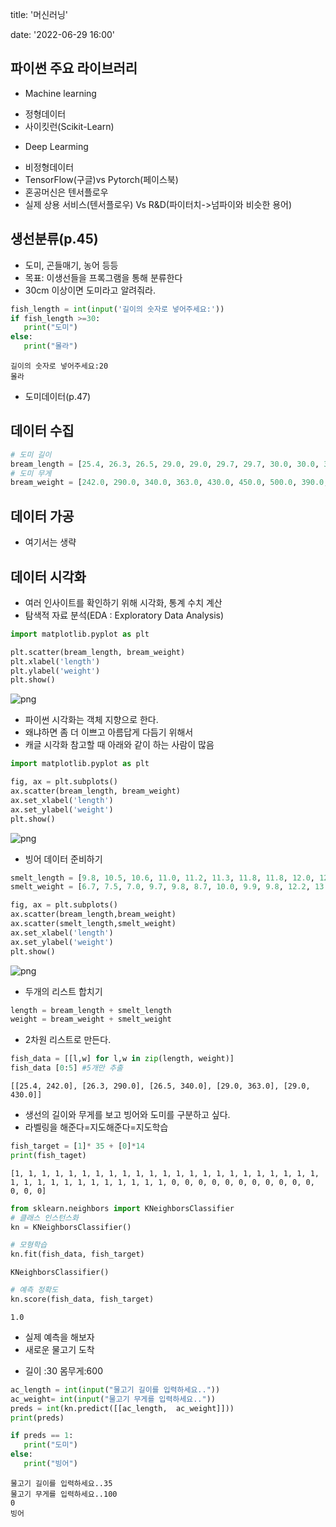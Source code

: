 title: '머신러닝'

date: '2022-06-29 16:00'



## 파이썬 주요 라이브러리
- Machine learning
 + 정형데이터 
 + 사이킷런(Scikit-Learn)
 
- Deep Learming
 + 비정형데이터
 + TensorFlow(구글)vs Pytorch(페이스북)
 + 혼공머신은 텐서플로우
 + 실제 상용 서비스(텐서플로우) Vs R&D(파이터치->넘파이와 비슷한 용어)
 

## 생선분류(p.45)
 - 도미, 곤들매기, 농어 등등
 - 목표: 이생선들을 프록그램을 통해 분류한다
 - 30cm 이상이면 도미라고 알려줘라.



```python
fish_length = int(input('길이의 숫자로 넣어주세요:'))
if fish_length >=30:
   print("도미")
else:
   print("몰라") 
```

    길이의 숫자로 넣어주세요:20
    몰라
    

- 도미데이터(p.47)
## 데이터 수집


```python
# 도미 길이
bream_length = [25.4, 26.3, 26.5, 29.0, 29.0, 29.7, 29.7, 30.0, 30.0, 30.7, 31.0, 31.0, 31.5, 32.0, 32.0, 32.0, 33.0, 33.0, 33.5, 33.5, 34.0, 34.0, 34.5, 35.0, 35.0, 35.0, 35.0, 36.0, 36.0, 37.0, 38.5, 38.5, 39.5, 41.0, 41.0]
# 도미 무게
bream_weight = [242.0, 290.0, 340.0, 363.0, 430.0, 450.0, 500.0, 390.0, 450.0, 500.0, 475.0, 500.0, 500.0, 340.0, 600.0, 600.0, 700.0, 700.0, 610.0, 650.0, 575.0, 685.0, 620.0, 680.0, 700.0, 725.0, 720.0, 714.0, 850.0, 1000.0, 920.0, 955.0, 925.0, 975.0, 950.0]
```

## 데이터 가공
- 여기서는 생략

## 데이터 시각화
- 여러 인사이트를 확인하기 위해 시각화, 통계 수치 계산
- 탐색적 자료 분석(EDA : Exploratory Data Analysis) 


```python
import matplotlib.pyplot as plt

plt.scatter(bream_length, bream_weight)
plt.xlabel('length')
plt.ylabel('weight')
plt.show()
```


    
![png](images/output_8_0.png)
    


- 파이썬 시각화는 객체 지향으로 한다.
- 왜냐하면 좀 더 이쁘고 아름답게 다듬기 위해서
- 캐글 시각화 참고할 때 아래와 같이 하는 사람이 많음


```python
import matplotlib.pyplot as plt

fig, ax = plt.subplots()
ax.scatter(bream_length, bream_weight)
ax.set_xlabel('length')
ax.set_ylabel('weight')
plt.show()
```


    
![png](images/output_10_0.png)
    


- 빙어 데이터 준비하기



```python
smelt_length = [9.8, 10.5, 10.6, 11.0, 11.2, 11.3, 11.8, 11.8, 12.0, 12.2, 12.4, 13.0, 14.3, 15.0]
smelt_weight = [6.7, 7.5, 7.0, 9.7, 9.8, 8.7, 10.0, 9.9, 9.8, 12.2, 13.4, 12.2, 19.7, 19.9]
```


```python
fig, ax = plt.subplots()
ax.scatter(bream_length,bream_weight)
ax.scatter(smelt_length,smelt_weight)
ax.set_xlabel('length')
ax.set_ylabel('weight')
plt.show()
```


    
![png](images/output_10_0.png)
    


- 두개의 리스트 합치기


```python
length = bream_length + smelt_length
weight = bream_weight + smelt_weight
```

- 2차원 리스트로 만든다.


```python
fish_data = [[l,w] for l,w in zip(length, weight)]
fish_data [0:5] #5개만 추출
```




    [[25.4, 242.0], [26.3, 290.0], [26.5, 340.0], [29.0, 363.0], [29.0, 430.0]]



- 생선의 길이와 무게를 보고 빙어와 도미를 구분하고 싶다.
- 라벨링을 해준다=지도해준다=지도학습 


```python
fish_target = [1]* 35 + [0]*14
print(fish_taget)
```

    [1, 1, 1, 1, 1, 1, 1, 1, 1, 1, 1, 1, 1, 1, 1, 1, 1, 1, 1, 1, 1, 1, 1, 1, 1, 1, 1, 1, 1, 1, 1, 1, 1, 1, 1, 0, 0, 0, 0, 0, 0, 0, 0, 0, 0, 0, 0, 0, 0]
    


```python
from sklearn.neighbors import KNeighborsClassifier
# 클래스 인스턴스화
kn = KNeighborsClassifier()

# 모형학습
kn.fit(fish_data, fish_target)
```




    KNeighborsClassifier()




```python
# 예측 정확도
kn.score(fish_data, fish_target)
```




    1.0



- 실제 예측을 해보자
- 새로운 물고기 도착
 + 길이 :30 몸무게:600


```python
ac_length = int(input("물고기 길이를 입력하세요.."))
ac_weight= int(input("물고기 무게를 입력하세요.."))
preds = int(kn.predict([[ac_length,  ac_weight]]))
print(preds)

if preds == 1:
   print("도미")
else:
   print("빙어")
```

    물고기 길이를 입력하세요..35
    물고기 무게를 입력하세요..100
    0
    빙어
    
